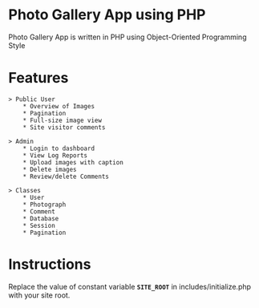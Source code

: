 # Photo Gallery App  using PHP

Photo Gallery App is written in PHP using Object-Oriented Programming Style

# Features

	> Public User
		* Overview of Images
		* Pagination
		* Full-size image view
		* Site visitor comments

	> Admin
		* Login to dashboard
		* View Log Reports
		* Upload images with caption
		* Delete images
		* Review/delete Comments

	> Classes
		* User
		* Photograph
		* Comment
		* Database
		* Session
		* Pagination


# Instructions

  Replace the value of constant variable <code><b>SITE_ROOT</b></code> in includes/initialize.php with your site root.
